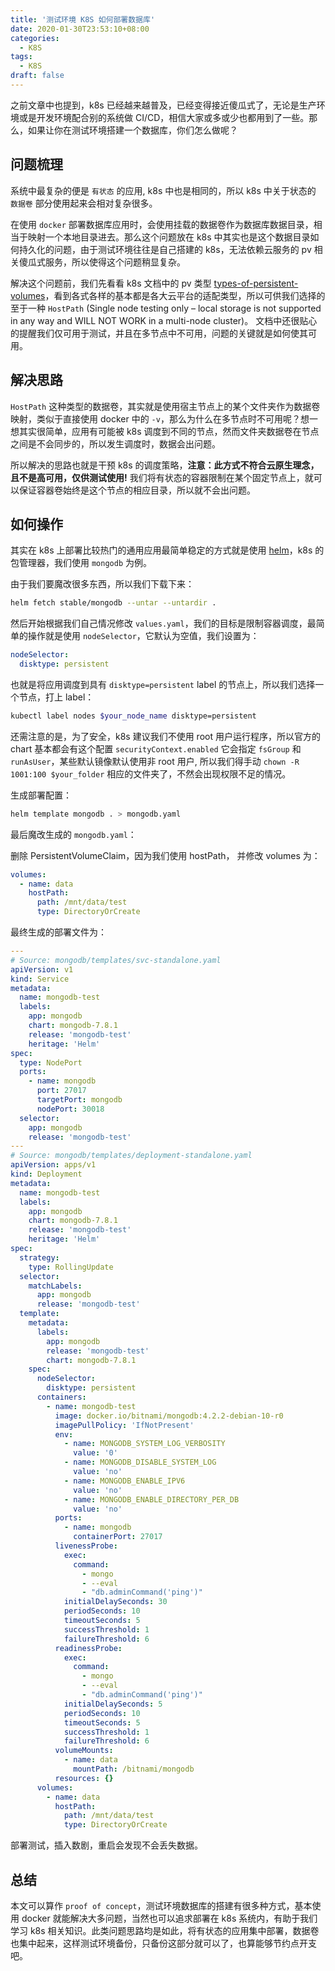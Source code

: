 ```yaml
---
title: '测试环境 K8S 如何部署数据库'
date: 2020-01-30T23:53:10+08:00
categories:
  - K8S
tags:
  - K8S
draft: false
---
```


之前文章中也提到，k8s 已经越来越普及，已经变得接近傻瓜式了，无论是生产环境或是开发环境配合别的系统做 CI/CD，相信大家或多或少也都用到了一些。那么，如果让你在测试环境搭建一个数据库，你们怎么做呢？

<!--more-->

## 问题梳理

系统中最复杂的便是 `有状态` 的应用, k8s 中也是相同的，所以 k8s 中关于状态的 `数据卷` 部分使用起来会相对复杂很多。

在使用 `docker` 部署数据库应用时，会使用挂载的数据卷作为数据库数据目录，相当于映射一个本地目录进去。那么这个问题放在 k8s 中其实也是这个数据目录如何持久化的问题，由于测试环境往往是自己搭建的 k8s，无法依赖云服务的 pv 相关傻瓜式服务，所以使得这个问题稍显复杂。

解决这个问题前，我们先看看 k8s 文档中的 pv 类型 [types-of-persistent-volumes](https://kubernetes.io/docs/concepts/storage/persistent-volumes/#types-of-persistent-volumes)，看到各式各样的基本都是各大云平台的适配类型，所以可供我们选择的至于一种 `HostPath` (Single node testing only – local storage is not supported in any way and WILL NOT WORK in a multi-node cluster)。 文档中还很贴心的提醒我们仅可用于测试，并且在多节点中不可用，问题的关键就是如何使其可用。

## 解决思路

`HostPath` 这种类型的数据卷，其实就是使用宿主节点上的某个文件夹作为数据卷映射，类似于直接使用 docker 中的 `-v`，那么为什么在多节点时不可用呢？想一想其实很简单，应用有可能被 k8s 调度到不同的节点，然而文件夹数据卷在节点之间是不会同步的，所以发生调度时，数据会出问题。

所以解决的思路也就是干预 k8s 的调度策略，**注意：此方式不符合云原生理念，且不是高可用，仅供测试使用!** 我们将有状态的容器限制在某个固定节点上，就可以保证容器卷始终是这个节点的相应目录，所以就不会出问题。

## 如何操作

其实在 k8s 上部署比较热门的通用应用最简单稳定的方式就是使用 [helm](https://helm.sh/)，k8s 的包管理器，我们使用 `mongodb` 为例。

由于我们要魔改很多东西，所以我们下载下来：

```bash
helm fetch stable/mongodb --untar --untardir .
```

然后开始根据我们自己情况修改 `values.yaml`，我们的目标是限制容器调度，最简单的操作就是使用 `nodeSelector`，它默认为空值，我们设置为：

```yaml
nodeSelector:
  disktype: persistent
```

也就是将应用调度到具有 `disktype=persistent` label 的节点上，所以我们选择一个节点，打上 label：

```bash
kubectl label nodes $your_node_name disktype=persistent
```

还需注意的是，为了安全，k8s 建议我们不使用 root 用户运行程序，所以官方的 chart 基本都会有这个配置 `securityContext.enabled` 它会指定 `fsGroup` 和 `runAsUser`，某些默认镜像默认使用非 root 用户, 所以我们得手动 `chown -R 1001:100 $your_folder` 相应的文件夹了，不然会出现权限不足的情况。

生成部署配置：

```bash
helm template mongodb . > mongodb.yaml
```

最后魔改生成的 `mongodb.yaml`：

删除 PersistentVolumeClaim，因为我们使用 hostPath， 并修改 volumes 为：

```yaml
volumes:
  - name: data
    hostPath:
      path: /mnt/data/test
      type: DirectoryOrCreate
```

最终生成的部署文件为：

```yaml
---
# Source: mongodb/templates/svc-standalone.yaml
apiVersion: v1
kind: Service
metadata:
  name: mongodb-test
  labels:
    app: mongodb
    chart: mongodb-7.8.1
    release: 'mongodb-test'
    heritage: 'Helm'
spec:
  type: NodePort
  ports:
    - name: mongodb
      port: 27017
      targetPort: mongodb
      nodePort: 30018
  selector:
    app: mongodb
    release: 'mongodb-test'
---
# Source: mongodb/templates/deployment-standalone.yaml
apiVersion: apps/v1
kind: Deployment
metadata:
  name: mongodb-test
  labels:
    app: mongodb
    chart: mongodb-7.8.1
    release: 'mongodb-test'
    heritage: 'Helm'
spec:
  strategy:
    type: RollingUpdate
  selector:
    matchLabels:
      app: mongodb
      release: 'mongodb-test'
  template:
    metadata:
      labels:
        app: mongodb
        release: 'mongodb-test'
        chart: mongodb-7.8.1
    spec:
      nodeSelector:
        disktype: persistent
      containers:
        - name: mongodb-test
          image: docker.io/bitnami/mongodb:4.2.2-debian-10-r0
          imagePullPolicy: 'IfNotPresent'
          env:
            - name: MONGODB_SYSTEM_LOG_VERBOSITY
              value: '0'
            - name: MONGODB_DISABLE_SYSTEM_LOG
              value: 'no'
            - name: MONGODB_ENABLE_IPV6
              value: 'no'
            - name: MONGODB_ENABLE_DIRECTORY_PER_DB
              value: 'no'
          ports:
            - name: mongodb
              containerPort: 27017
          livenessProbe:
            exec:
              command:
                - mongo
                - --eval
                - "db.adminCommand('ping')"
            initialDelaySeconds: 30
            periodSeconds: 10
            timeoutSeconds: 5
            successThreshold: 1
            failureThreshold: 6
          readinessProbe:
            exec:
              command:
                - mongo
                - --eval
                - "db.adminCommand('ping')"
            initialDelaySeconds: 5
            periodSeconds: 10
            timeoutSeconds: 5
            successThreshold: 1
            failureThreshold: 6
          volumeMounts:
            - name: data
              mountPath: /bitnami/mongodb
          resources: {}
      volumes:
        - name: data
          hostPath:
            path: /mnt/data/test
            type: DirectoryOrCreate
```

部署测试，插入数剧，重启会发现不会丢失数据。

## 总结

本文可以算作 `proof of concept`，测试环境数据库的搭建有很多种方式，基本使用 docker 就能解决大多问题，当然也可以追求部署在 k8s 系统内，有助于我们学习 k8s 相关知识。此类问题思路均是如此，将有状态的应用集中部署，数据卷也集中起来，这样测试环境备份，只备份这部分就可以了，也算能够节约点开支吧。
